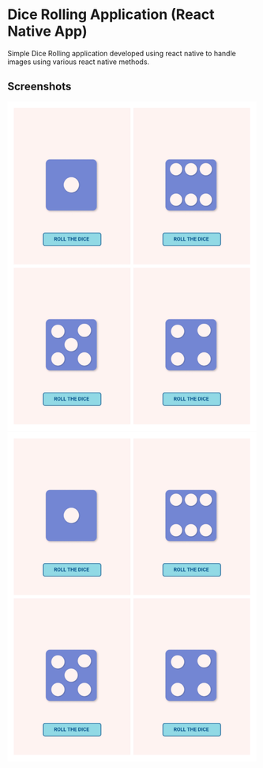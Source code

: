 # Dice Rolling Application (React Native App)
Simple Dice Rolling application developed using react native to handle images using various react native methods.

## Screenshots

![App Screenshot](S1.jpg)
![App Screenshot](S1.jpg) 
